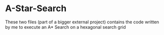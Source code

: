 # A-Star-Search
These two files (part of a bigger external project) contains the code written by me to execute an A* Search on a hexagonal search grid
